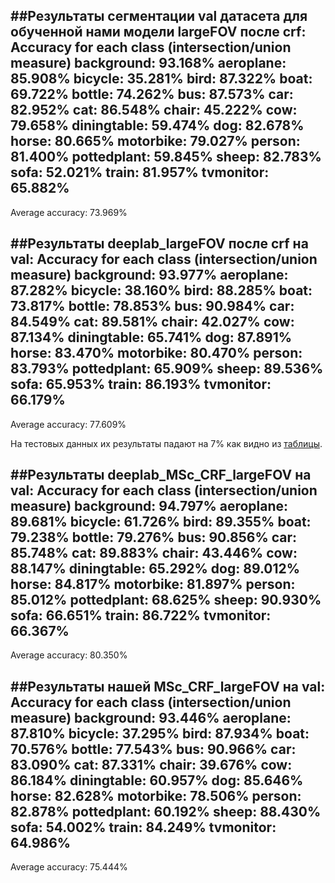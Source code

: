 ##Результаты сегментации __val__ датасета для обученной нами модели largeFOV после crf:
Accuracy for each class (intersection/union measure)
      background: 93.168%
       aeroplane: 85.908%
         bicycle: 35.281%
            bird: 87.322%
            boat: 69.722%
          bottle: 74.262%
             bus: 87.573%
             car: 82.952%
             cat: 86.548%
           chair: 45.222%
             cow: 79.658%
     diningtable: 59.474%
             dog: 82.678%
           horse: 80.665%
       motorbike: 79.027%
          person: 81.400%
     pottedplant: 59.845%
           sheep: 82.783%
            sofa: 52.021%
           train: 81.957%
       tvmonitor: 65.882%
-------------------------
Average accuracy: 73.969%


##Результаты deeplab_largeFOV после crf на val:
Accuracy for each class (intersection/union measure)
      background: 93.977%
       aeroplane: 87.282%
         bicycle: 38.160%
            bird: 88.285%
            boat: 73.817%
          bottle: 78.853%
             bus: 90.984%
             car: 84.549%
             cat: 89.581%
           chair: 42.027%
             cow: 87.134%
     diningtable: 65.741%
             dog: 87.891%
           horse: 83.470%
       motorbike: 80.470%
          person: 83.793%
     pottedplant: 65.909%
           sheep: 89.536%
            sofa: 65.953%
           train: 86.193%
       tvmonitor: 66.179%
-------------------------
Average accuracy: 77.609%

На тестовых данных их результаты падают на 7% как видно из [таблицы](http://host.robots.ox.ac.uk:8080/leaderboard/displaylb.php?cls=mean&challengeid=11&compid=6&submid=4581).


##Результаты deeplab_MSc_CRF_largeFOV на val:
Accuracy for each class (intersection/union measure)
      background: 94.797%
       aeroplane: 89.681%
         bicycle: 61.726%
            bird: 89.355%
            boat: 79.238%
          bottle: 79.276%
             bus: 90.856%
             car: 85.748%
             cat: 89.883%
           chair: 43.446%
             cow: 88.147%
     diningtable: 65.292%
             dog: 89.012%
           horse: 84.817%
       motorbike: 81.897%
          person: 85.012%
     pottedplant: 68.625%
           sheep: 90.930%
            sofa: 66.651%
           train: 86.722%
       tvmonitor: 66.367%
-------------------------
Average accuracy: 80.350%


##Результаты нашей MSc_CRF_largeFOV на val:
Accuracy for each class (intersection/union measure)
      background: 93.446%
       aeroplane: 87.810%
         bicycle: 37.295%
            bird: 87.934%
            boat: 70.576%
          bottle: 77.543%
             bus: 90.966%
             car: 83.090%
             cat: 87.331%
           chair: 39.676%
             cow: 86.184%
     diningtable: 60.957%
             dog: 85.646%
           horse: 82.628%
       motorbike: 78.506%
          person: 82.878%
     pottedplant: 60.192%
           sheep: 88.430%
            sofa: 54.002%
           train: 84.249%
       tvmonitor: 64.986%
-------------------------
Average accuracy: 75.444%